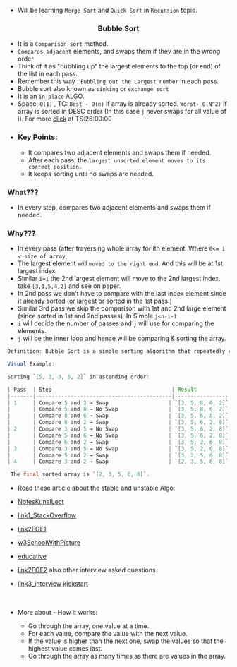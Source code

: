 * Will be learning `Merge Sort` and `Quick Sort` in `Recursion` topic. <br>
### <div style="text-align: center;"> Bubble Sort </div>
* It is a `Comparison sort` method.
* `Compares adjacent` elements, and swaps them if they are in the wrong order
* Think of it as "bubbling up" the largest elements to the top (or end) of the list in each pass.
* Remember this way : `Bubbling out the Largest number` in each pass.
* Bubble sort also known  as `sinking` or `exchange sort`
* It is an `in-place` ALGO.
* Space: `O(1)` , TC: `Best - O(n)` if array is already sorted. `Worst- O(N^2)` if array is sorted in DESC order (In this case `j` never swaps for all value of i). For more [click](https://www.youtube.com/watch?v=F5MZyqRp_IM&list=PL9gnSGHSqcnr_DxHsP7AW9ftq0AtAyYqJ&index=17) at TS:26:00:00
* ### Key Points: <br>
  *  It compares two adjacent elements and swaps them if needed.
  *    After each pass, the `largest unsorted element moves to its correct position.`
  *   It keeps sorting until no swaps are needed.
### What???
* In every step, compares two adjacent elements and swaps them if needed.
### Why???
* In every pass (after traversing whole array for ith element. Where `0<= i < size of array`,
* The largest element will `moved to the right end`. And this will be at 1st largest index.
* Similar `i=1`  the 2nd largest element will move to the 2nd largest index. take `[3,1,5,4,2]` and see on paper.
* In 2nd pass we don't have to compare with the last index element since it already sorted (or largest or sorted in the 1st pass.)
* Similar 3rd pass we skip the comparison with 1st and 2nd large element (since sorted in 1st and 2nd passes). In Simple `j<n-i-1`
* `i` will decide the number of passes and `j` will use for comparing the elements.
* `j` will be the inner loop and hence will be comparing & sorting the array.

```java
Definition: Bubble Sort is a simple sorting algorithm that repeatedly compares adjacent elements and swaps them if needed until the entire list is sorted.

Visual Example:

Sorting `[5, 3, 8, 6, 2]` in ascending order:

| Pass  | Step                                      | Result          |
|-------|-------------------------------------------|-----------------|
| 1     | Compare 5 and 3 → Swap                   | `[3, 5, 8, 6, 2]` |
|       | Compare 5 and 8 → No Swap                | `[3, 5, 8, 6, 2]` |
|       | Compare 8 and 6 → Swap                   | `[3, 5, 6, 8, 2]` |
|       | Compare 8 and 2 → Swap                   | `[3, 5, 6, 2, 8]` |
| 2     | Compare 3 and 5 → No Swap                | `[3, 5, 6, 2, 8]` |
|       | Compare 5 and 6 → No Swap                | `[3, 5, 6, 2, 8]` |
|       | Compare 6 and 2 → Swap                   | `[3, 5, 2, 6, 8]` |
| 3     | Compare 3 and 5 → No Swap                | `[3, 5, 2, 6, 8]` |
|       | Compare 5 and 2 → Swap                   | `[3, 2, 5, 6, 8]` |
| 4     | Compare 3 and 2 → Swap                   | `[2, 3, 5, 6, 8]` |

 The final sorted array is `[2, 3, 5, 6, 8]`.

```
* Read these article about the stable and unstable Algo:
* [NotesKunalLect](https://github.com/kunal-kushwaha/DSA-Bootcamp-Java/blob/main/lectures/11-sorting/Handwritten%20notes%20on%20bubble%20sort.pdf.pdf)
* [link1_StackOverflow](https://stackoverflow.com/questions/1517793/what-is-stability-in-sorting-algorithms-and-why-is-it-important)
* [link2FGF1](https://www.geeksforgeeks.org/stable-and-unstable-sorting-algorithms/)
* [w3SchoolWithPicture](https://www.w3schools.com/dsa/dsa_algo_bubblesort.php)
* [educative](https://www.educative.io/answers/stable-and-unstable-sorting-algorithms)
* [link2FGF2](https://www.geeksforgeeks.org/commonly-asked-algorithm-interview-questions-set-1/) also other interview asked questions
* [link3_interview kickstart](https://www.interviewkickstart.com/blogs/learn/stability-in-sorting-algorithms)
<br><br><br>

* More about - How it works:
  * Go through the array, one value at a time.
  * For each value, compare the value with the next value.
  * If the value is higher than the next one, swap the values so that the highest value comes last.
  * Go through the array as many times as there are values in the array.
   
    
    